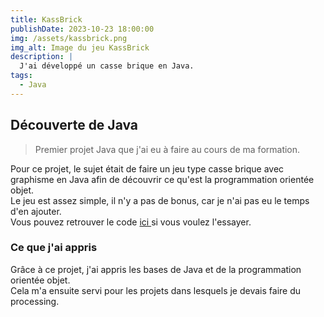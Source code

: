```yaml
---
title: KassBrick
publishDate: 2023-10-23 18:00:00
img: /assets/kassbrick.png
img_alt: Image du jeu KassBrick
description: |
  J'ai développé un casse brique en Java. 
tags:
  - Java
---
```


## Découverte de Java

> Premier projet Java que j'ai eu à faire au cours de ma formation.

Pour ce projet, le sujet était de faire un jeu type casse brique avec graphisme en Java afin de découvrir ce qu'est la programmation orientée objet. 
<br>
Le jeu est assez simple, il n'y a pas de bonus, car je n'ai pas eu le temps d'en ajouter. 
<br>
Vous pouvez retrouver le code <a href="https://github.com/noahheinrich/KassBrick">ici </a>si vous voulez l'essayer.

### Ce que j'ai appris
Grâce à ce projet, j'ai appris les bases de Java et de la programmation orientée objet. 
<br>
Cela m'a ensuite servi pour les projets dans lesquels je devais faire du processing. 